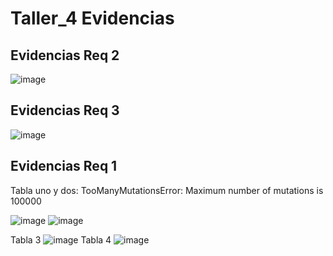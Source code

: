 # Taller_4 Evidencias
## Evidencias Req 2
  ![image](https://user-images.githubusercontent.com/65410285/162656808-e841bcc0-e21b-460d-b2cc-833a85f91a24.png)
## Evidencias Req 3
![image](https://user-images.githubusercontent.com/65410285/162657088-fec9f13d-8a59-41a2-bc60-de532476e896.png)
## Evidencias Req 1
Tabla uno y dos:
TooManyMutationsError: Maximum number of mutations is 100000

![image](https://user-images.githubusercontent.com/65410285/162658565-f7f1770c-4acc-49b7-b7a0-edab6839e6ce.png)
![image](https://user-images.githubusercontent.com/65410285/162658155-5e311294-9a78-4198-bb57-911fb3d17920.png)


Tabla 3
![image](https://user-images.githubusercontent.com/65410285/162657913-61ef75e9-ae9b-4ce8-9aae-842918d49f2b.png)
Tabla 4
![image](https://user-images.githubusercontent.com/65410285/162657934-fd1074e7-2525-4d0f-b00c-ec6e8f443f4d.png)
